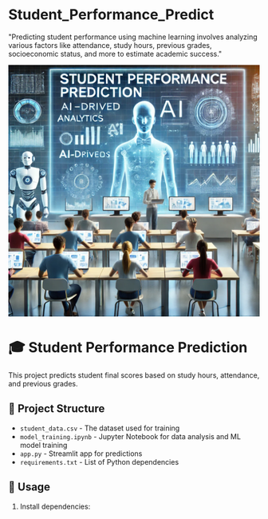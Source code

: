 # Student_Performance_Predict
"Predicting student performance using machine learning involves analyzing various factors like attendance, study hours, previous grades, socioeconomic status, and more to estimate academic success."

<img src="https://github.com/rpjinu/Student_Performance_Predict/blob/main/project_image.png">

# 🎓 Student Performance Prediction

This project predicts student final scores based on study hours, attendance, and previous grades.

## 📂 Project Structure
- `student_data.csv` - The dataset used for training
- `model_training.ipynb` - Jupyter Notebook for data analysis and ML model training
- `app.py` - Streamlit app for predictions
- `requirements.txt` - List of Python dependencies

## 🚀 Usage
1. Install dependencies:
